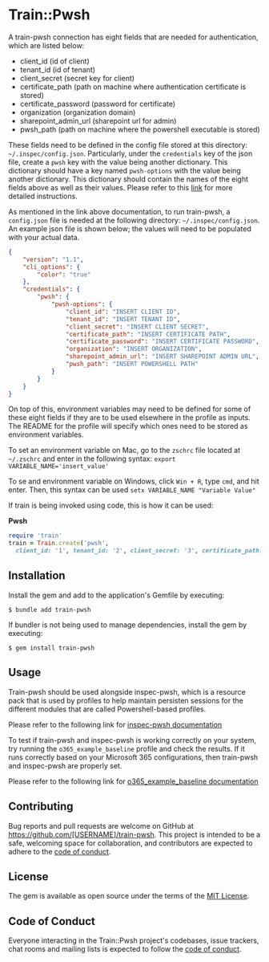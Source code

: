 # Train::Pwsh

A train-pwsh connection has eight fields that are needed for authentication, which are listed below:
- client_id (id of client)
- tenant_id (id of tenant)
- client_secret (secret key for client)
- certificate_path (path on machine where authentication certificate is stored)
- certificate_password (password for certificate)
- organization (organization domain)
- sharepoint_admin_url (sharepoint url for admin)
- pwsh_path (path on machine where the powershell executable is stored)

These fields need to be defined in the config file stored at this directory: `~/.inspec/config.json`. Particularly, under the `credentials` key of the json file, create a `pwsh` key with the value being another dictionary. This dictionary should have a key named `pwsh-options` with the value being another dictionary. This dictionary should contain the names of the eight fields above as well as their values. Please refer to this [link](https://origin.inspec.io/docs/reference/config/) for more detailed instructions.

As mentioned in the link above documentation, to run train-pwsh, a `config.json` file is needed at the following directory: `~/.inspec/config.json`. An example json file is shown below; the values will need to be populated with your actual data. 

```json
{
    "version": "1.1",
    "cli_options": {
        "color": "true"
    },
    "credentials": {
        "pwsh": {
            "pwsh-options": {
                "client_id": "INSERT CLIENT ID",
                "tenant_id": "INSERT TENANT ID",
                "client_secret": "INSERT CLIENT SECRET",
                "certificate_path": "INSERT CERTIFICATE PATH",
                "certificate_password": "INSERT CERTIFICATE PASSWORD",
                "organization": "INSERT ORGANIZATION",
                "sharepoint_admin_url": "INSERT SHAREPOINT ADMIN URL",
                "pwsh_path": "INSERT POWERSHELL PATH"
            }
        }
    }
}
```

On top of this, environment variables may need to be defined for some of these eight fields if they are to be used elsewhere in the profile as inputs. The README for the profile will specify which ones need to be stored as environment variables. 

To set an environment variable on Mac, go to the `zschrc` file located at `~/.zschrc` and enter in the following syntax: `export VARIABLE_NAME='insert_value'`

To se and environment variable on Windows, click `Win + R`, type `cmd`, and hit enter. Then, this syntax can be used `setx VARIABLE_NAME "Variable Value"`

If train is being invoked using code, this is how it can be used:

**Pwsh**

```ruby
require 'train'
train = Train.create('pwsh',
  client_id: '1', tenant_id: '2', client_secret: '3', certificate_path: '4', certificate_password: '5', organization: '6', sharepoint_admin_url: '7', pwsh_path: '8')
```

## Installation

Install the gem and add to the application's Gemfile by executing:

    $ bundle add train-pwsh

If bundler is not being used to manage dependencies, install the gem by executing:

    $ gem install train-pwsh

## Usage

Train-pwsh should be used alongside inspec-pwsh, which is a resource pack that is used by profiles to help maintain persisten sessions for the different modules that are called Powershell-based profiles.

Please refer to the following link for [inspec-pwsh documentation](https://github.com/mitre/inspec-pwsh)

To test if train-pwsh and inspec-pwsh is working correctly on your system, try running the `o365_example_baseline` profile and check the results. If it runs correctly based on your Microsoft 365 configurations, then train-pwsh and inspec-pwsh are properly set. 

Please refer to the following link for [o365_example_baseline documentation](https://github.com/mitre/o365_example_baseline)

## Contributing

Bug reports and pull requests are welcome on GitHub at https://github.com/[USERNAME]/train-pwsh. This project is intended to be a safe, welcoming space for collaboration, and contributors are expected to adhere to the [code of conduct](https://github.com/[USERNAME]/train-pwsh/blob/main/CODE_OF_CONDUCT.md).

## License

The gem is available as open source under the terms of the [MIT License](https://opensource.org/licenses/MIT).

## Code of Conduct

Everyone interacting in the Train::Pwsh project's codebases, issue trackers, chat rooms and mailing lists is expected to follow the [code of conduct](https://github.com/[USERNAME]/train-pwsh/blob/main/CODE_OF_CONDUCT.md).
